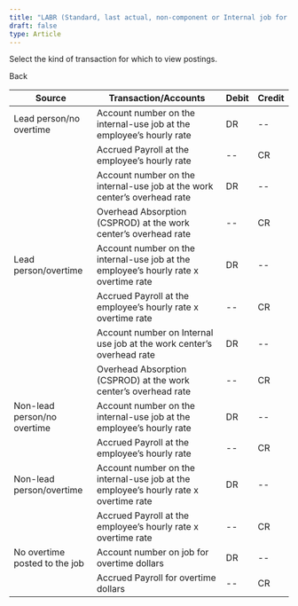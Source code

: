 ```yaml
---
title: "LABR (Standard, last actual, non-component or Internal job for internal use)"
draft: false
type: Article
---
```


Select the kind of transaction for which to view postings. 

Back

| Source                        | Transaction/Accounts                                                                 | Debit | Credit |
|-------------------------------|--------------------------------------------------------------------------------------|-------|--------|
| Lead person/no overtime       | Account number on the internal-use job at the employee’s hourly rate                 | DR    | --     |
|                               | Accrued Payroll at the employee’s hourly rate                                        | --    | CR     |
|                               | Account number on the internal-use job at the work center’s overhead rate            | DR    | --     |
|                               | Overhead Absorption (CSPROD) at the work center’s overhead rate                      | --    | CR     |
| Lead person/overtime          | Account number on the internal-use job at the employee’s hourly rate x overtime rate | DR    | --     |
|                               | Accrued Payroll at the employee’s hourly rate x overtime rate                        | --    | CR     |
|                               | Account number on Internal use job at the work center’s overhead rate                | DR    | --     |
|                               | Overhead Absorption (CSPROD) at the work center’s overhead rate                      | --    | CR     |
| Non-lead person/no overtime   | Account number on the internal-use job at the employee’s hourly rate                 | DR    | --     |
|                               | Accrued Payroll at the employee’s hourly rate                                        | --    | CR     |
| Non-lead person/overtime      | Account number on the internal-use job at the employee’s hourly rate x overtime rate | DR    | --     |
|                               | Accrued Payroll at the employee’s hourly rate x overtime rate                        | --    | CR     |
| No overtime posted to the job | Account number on job for overtime dollars                                           | DR    | --     |
|                               | Accrued Payroll for overtime dollars                                                 | --    | CR     |
